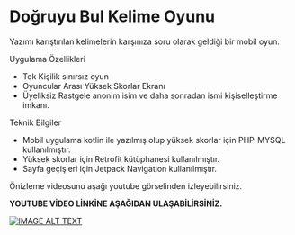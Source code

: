 
# Doğruyu Bul Kelime Oyunu

Yazımı karıştırılan kelimelerin karşınıza soru olarak geldiği bir mobil oyun.





Uygulama Özellikleri
- Tek Kişilik sınırsız oyun
- Oyuncular Arası Yüksek Skorlar Ekranı
- Üyeliksiz Rastgele anonim isim ve daha sonradan ismi kişiselleştirme imkanı.



Teknik Bilgiler

- Mobil uygulama kotlin ile yazılmış olup yüksek skorlar için PHP-MYSQL kullanılmıştır.
- Yüksek skorlar için Retrofit kütüphanesi kullanılmıştır.
- Sayfa geçişleri için Jetpack Navigation kullanılmıştır.





Önizleme videosunu aşağı youtube görselinden izleyebilirsiniz.





<b>YOUTUBE VİDEO LİNKİNE AŞAĞIDAN ULAŞABİLİRSİNİZ.</b>





[![IMAGE ALT TEXT](http://etcmobileapps.com/dogruyubul.png)](https://youtu.be/FbG3rbEItmc "Doğruyu Bul Mobil Kelime Oyunu")
